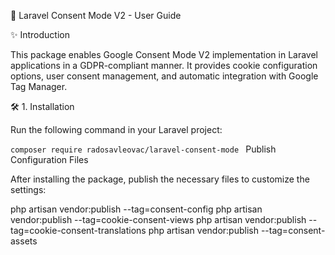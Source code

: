 📖 Laravel Consent Mode V2 - User Guide

✨ Introduction

This package enables Google Consent Mode V2 implementation in Laravel applications in a GDPR-compliant manner. It provides cookie configuration options, user consent management, and automatic integration with Google Tag Manager.

🛠 1. Installation

Run the following command in your Laravel project:

<code>composer require radosavleovac/laravel-consent-mode
</code>
Publish Configuration Files

After installing the package, publish the necessary files to customize the settings:

php artisan vendor:publish --tag=consent-config
php artisan vendor:publish --tag=cookie-consent-views
php artisan vendor:publish --tag=cookie-consent-translations
php artisan vendor:publish --tag=consent-assets
